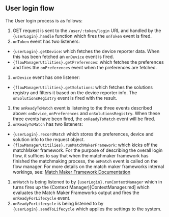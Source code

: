 ## User login flow

The User login process is as follows:

1. GET request is sent to the `/user/:token/login` URL and handled by the `{userLogin}.handle` function which fires the `onToken` event is fired.
1. `onToken` event has two listeners:
 * `{userLogin}.getDevice`: which fetches the device reporter data. When this has been fetched an `onDevice` event is fired.
 * `{flowManagerUtilities}.getPreferences`: which fetches the preferences and fires the `onPreferences` event when the preferences are fetched.
1. `onDevice` event has one listener:
 * `{flowManagerUtilities}.getSolutions`: which fetches the solutions registry and filters it based on the device reporter info. The `onSolutionsRegistry` event is fired with the result.
1. the `onReadyToMatch` event is listening to the three events described above: `onDevice`, `onPreferences` and `onSolutionsRegistry`. When these three events have been fired, the `onReadyToMatch` event will be fired.
1. `onReadyToMatch` has two listeners:
 * `{userLogin}.recordMatch` which stores the preferences, device and solution info to the request object.
 * `{flowManagerUtitilies}.runMatchMakerFramework`: which kicks off the matchMaker framework. For the purpose of describing the overall login flow, it suffices to say that when the matchmaker framework has finished the matchmaking process, the `onMatch` event is called on the flow manager. For more details on the match maker frameworks internal workings, see: [Match Maker Framework Documentation](MatchMakerFramework.md)
1. `onMatch` is being listened to by `{userLogin}.runContextManager` which in turns fires up the (Context Manager)[ContextManager.md] which evaluates the Match Maker Frameworks output and fires the `onReadyForLifecycle` event.
1. `onReadyForLifecycle` is being listened to by `{userLogin}.sendToLifecycle` which applies the settings to the system.




